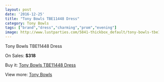 ```yaml
---
layout: post
date: '2016-12-25'
title: "Tony Bowls TBE11448 Dress"
category: Tony Bowls
tags: ["brand","dress","charming","prom","evening"]
image: http://www.lustparties.com/5841-thickbox_default/tony-bowls-tbe11448-dress.jpg
---
```

Tony Bowls TBE11448 Dress

On Sales: **$318**
<a href="https://www.lustparties.com/en/tony-bowls/1983-tony-bowls-tbe11448-dress.html"><amp-img layout="responsive" width="600" height="600" src="//www.lustparties.com/5841-thickbox_default/tony-bowls-tbe11448-dress.jpg" alt="Tony Bowls TBE11448 Dress 0" /></a>
<a href="https://www.lustparties.com/en/tony-bowls/1983-tony-bowls-tbe11448-dress.html"><amp-img layout="responsive" width="600" height="600" src="//www.lustparties.com/5842-thickbox_default/tony-bowls-tbe11448-dress.jpg" alt="Tony Bowls TBE11448 Dress 1" /></a>

Buy it: [Tony Bowls TBE11448 Dress](https://www.lustparties.com/en/tony-bowls/1983-tony-bowls-tbe11448-dress.html "Tony Bowls TBE11448 Dress")

View more: [Tony Bowls](https://www.lustparties.com/en/5-tony-bowls "Tony Bowls")